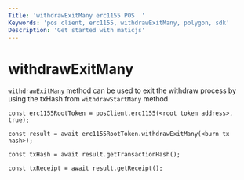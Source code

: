 ```yaml
---
Title: 'withdrawExitMany erc1155 POS  '
Keywords: 'pos client, erc1155, withdrawExitMany, polygon, sdk'
Description: 'Get started with maticjs'
---
```


# withdrawExitMany

`withdrawExitMany` method can be used to exit the withdraw process by using the txHash from `withdrawStartMany` method.

```
const erc1155RootToken = posClient.erc1155(<root token address>, true);

const result = await erc1155RootToken.withdrawExitMany(<burn tx hash>);

const txHash = await result.getTransactionHash();

const txReceipt = await result.getReceipt();

```
